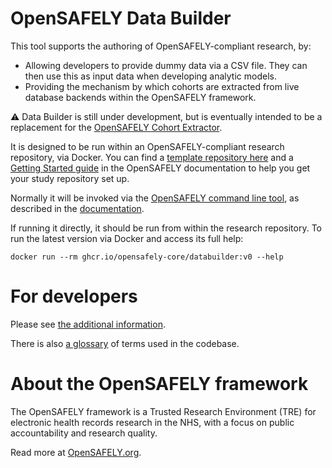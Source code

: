 # OpenSAFELY Data Builder

This tool supports the authoring of OpenSAFELY-compliant research, by:

* Allowing developers to provide dummy data via a CSV file. They can then use this as
  input data when developing analytic models.
* Providing the mechanism by which cohorts are extracted from live
  database backends within the OpenSAFELY framework.

:warning: Data Builder is still under development, but is
eventually intended to be a replacement for the [OpenSAFELY Cohort
Extractor](https://github.com/opensafely-core/cohort-extractor).

It is designed to be run within an OpenSAFELY-compliant research
repository, via Docker.  You can find a [template repository here](https://github.com/opensafely/research-template)
and a [Getting Started guide](https://docs.opensafely.org/getting-started/) in the
OpenSAFELY documentation to help you get your study repository set up.

Normally it will be invoked via the [OpenSAFELY command line tool](https://github.com/opensafely-core/opensafely-cli),
as described in the [documentation](https://docs.opensafely.org/getting-started/).

If running it directly, it should be run from within the research repository.
To run the latest version via Docker and access its full help:

    docker run --rm ghcr.io/opensafely-core/databuilder:v0 --help

# For developers

Please see [the additional information](DEVELOPERS.md).

There is also [a glossary](GLOSSARY.md) of terms used in the codebase.

# About the OpenSAFELY framework

The OpenSAFELY framework is a Trusted Research Environment (TRE) for electronic
health records research in the NHS, with a focus on public accountability and
research quality.

Read more at [OpenSAFELY.org](https://opensafely.org).
